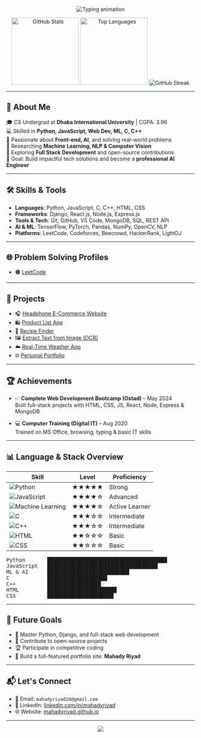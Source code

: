 <!-- 🌟 Welcome Section -->
<p align="center">
  <img src="https://readme-typing-svg.demolab.com?font=Fira+Code&size=28&duration=3000&pause=1000&color=F75C7E&center=true&vCenter=true&width=1000&lines=Welcome+to+My+GitHub+Profile!;I'm+Mahady+Hasan+Riyad+%F0%9F%91%8B;Aspiring+AI+%26+Software+Engineer+from+Bangladesh" alt="Typing animation">
</p>

<!-- 📊 Banner Section with Stats and Streaks -->
<p align="center">
  <img height="180em" src="https://github-readme-stats.vercel.app/api?username=mahadyriyad&show_icons=true&count_private=true&theme=darcula&hide_border=true&hide=issues,contribs&bg_color=00000000" alt="GitHub Stats"/>
  <img height="180em" src="https://github-readme-stats.vercel.app/api/top-langs/?username=mahadyriyad&layout=compact&hide_border=true&theme=darcula&bg_color=00000000&langs_count=6&hide=jupyter%20notebook,tex,php" alt="Top Languages"/>
  <img src="https://streak-stats.demolab.com/?user=mahadyriyad&theme=darcula&hide_border=true&background=FFFFFF00" alt="GitHub Streak"/>
</p>

---

## 👋 About Me

🎓 CS Undergrad at **Dhaka International University** | CGPA: 3.96  
💻 Skilled in **Python, JavaScript, Web Dev, ML, C, C++**  
🚀 Passionate about **Front-end, AI**, and solving real-world problems  
🔬 Researching **Machine Learning, NLP & Computer Vision**  
🌱 Exploring **Full Stack Development** and open-source contributions  
🎯 Goal: Build impactful tech solutions and become a **professional AI Engineer**

---

## 🛠️ Skills & Tools

- **Languages**: Python, JavaScript, C, C++, HTML, CSS  
- **Frameworks**: Django, React.js, Node.js, Express.js  
- **Tools & Tech**: Git, GitHub, VS Code, MongoDB, SQL, REST API  
- **AI & ML**: TensorFlow, PyTorch, Pandas, NumPy, OpenCV, NLP  
- **Platforms**: LeetCode, Codeforces, Beecrowd, HackerRank, LightOJ

---

## 🌐 Problem Solving Profiles

- 🟠 [LeetCode](https://leetcode.com/u/_mahady_riyaaad_/)

---

## 🚧 Projects

- 🎧 [Headphone E-Commerce Website](https://mahadyriyad.github.io/1st-web/)  
- 🛍️ [Product List App](https://mahadyriyad.github.io/product-list-project-/)  
- 🍳 [Recipe Finder](https://mahadyriyad.github.io/Recipe-App/)  
- 🖼️ [Extract Text from Image (OCR)](https://mahadyriyad.github.io/Extract-Text-Image/)  
- ☁️ [Real-Time Weather App](https://mahadyriyad.github.io/weather-app/)  
- 🌐 [Personal Portfolio](https://mahadyriyad.github.io/my-website-/)

---

## 🏆 Achievements

- ✅ **Complete Web Development Bootcamp (Ostad)** – May 2024  
  Built full-stack projects with HTML, CSS, JS, React, Node, Express & MongoDB

- 💻 **Computer Training (Digital IT)** – Aug 2020  
  Trained on MS Office, browsing, typing & basic IT skills

---

## 📊 Language & Stack Overview

| Skill              | Level        | Proficiency        |
|--------------------|--------------|--------------------|
| ![Python](https://img.shields.io/badge/-Python-yellow?logo=python&style=flat-square)         | ★★★★★         | Strong              |
| ![JavaScript](https://img.shields.io/badge/-JavaScript-orange?logo=javascript&style=flat-square)     | ★★★★☆         | Advanced            |
| ![Machine Learning](https://img.shields.io/badge/-ML%20%26%20AI-brightgreen?logo=ai&style=flat-square) | ★★★★☆         | Active Learner      |
| ![C](https://img.shields.io/badge/-C-blue?logo=c&style=flat-square)                   | ★★★☆☆         | Intermediate        |
| ![C++](https://img.shields.io/badge/-C++-lightgrey?logo=c%2B%2B&style=flat-square)             | ★★★☆☆         | Intermediate        |
| ![HTML](https://img.shields.io/badge/-HTML-orange?logo=html5&style=flat-square)           | ★★☆☆☆         | Basic               |
| ![CSS](https://img.shields.io/badge/-CSS-blue?logo=css3&style=flat-square)              | ★★☆☆☆         | Basic               |



<pre>
Python       ██████████████████████████████████████
JavaScript   ███████████████████████████████████
ML & AI      ██████████████████████████
C            ███████████████████
C++          █████████████████
HTML         ██████████████████████
CSS          █████████████████████
</pre>

---

## 🚀 Future Goals

- 🧠 Master Python, Django, and full-stack web development  
- 🌟 Contribute to open-source projects  
- 🏆 Participate in competitive coding  
- 💼 Build a full-featured portfolio site: **Mahady Riyad**

---

## 📬 Let's Connect

- 📧 Email: `mahadyriyad24@gmail.com`  
- 💼 LinkedIn: [linkedin.com/in/mahadyriyad](https://www.linkedin.com/in/mahadyriyad) 
- 🌐 Website: [mahadyriyad.github.io](https://mahadyriyad.github.io)

---

<!-- 🌈 Footer -->
<p align="center">
  <img src="https://capsule-render.vercel.app/api?type=waving&color=gradient&height=100&section=footer"/>
</p>
